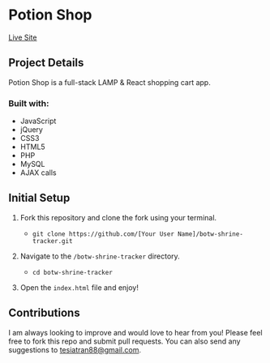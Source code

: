 # Potion Shop

[Live Site](http://potions.tesiatran.com/)

## Project Details

Potion Shop is a full-stack LAMP & React shopping cart app.

### Built with:

- JavaScript
- jQuery
- CSS3
- HTML5
- PHP
- MySQL
- AJAX calls

## Initial Setup

1. Fork this repository and clone the fork using your terminal.
    - `git clone https://github.com/[Your User Name]/botw-shrine-tracker.git`

2. Navigate to the `/botw-shrine-tracker` directory.
    - `cd botw-shrine-tracker`

3. Open the `index.html` file and enjoy!

## Contributions

I am always looking to improve and would love to hear from you! Please feel free to fork this repo and submit pull requests. You can also send any suggestions to [tesiatran88@gmail.com](mailto:tesiatran88@gmail.com).
